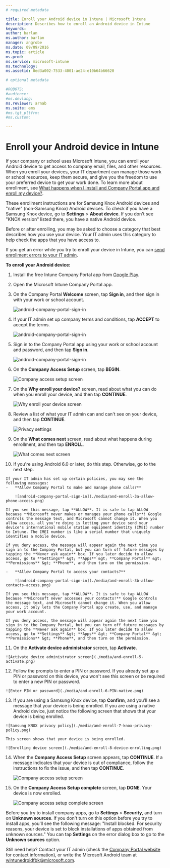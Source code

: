 ```yaml
---
# required metadata

title: Enroll your Android device in Intune | Microsoft Intune
description: Describes how to enroll an Android device in Intune
keywords:
author: barlanms.author: barlan
manager: angrobe
ms.date: 09/09/2016
ms.topic: article
ms.prod:
ms.service: microsoft-intune
ms.technology:
ms.assetid: 0ed3a002-7533-4001-ae24-e10b64b66620

# optional metadata

#ROBOTS:
#audience:
#ms.devlang:
ms.reviewer: arnab
ms.suite: ems
#ms.tgt_pltfrm:
#ms.custom:

---
```



# Enroll your Android device in Intune

If your company or school uses Microsoft Intune, you can enroll your Android device to get access to company email, files, and other resources. When you enroll your devices, your IT department can manage those work or school resources, keep them secure, and give you the freedom to use your preferred device to get your work done. To learn more about enrollment, see [What happens when I install and Company Portal app and enroll my device?](what-happens-if-you-install-the-Company-Portal-app-and-enroll-your-device-in-intune-android.md).

These enrollment instructions are for Samsung Knox Android devices and "native" (non-Samsung Knox) Android devices. To check if you have a Samsung Knox device, go to **Settings** &gt; **About device**. If you don't see "KNOX version" listed there, you have a native Android device.

Before or after enrolling, you may be asked to choose a category that best describes how you use your device. Your IT admin uses this category to help check the apps that you have access to.

If you get an error while you try to enroll your device in Intune, you can [send enrollment errors to your IT admin](send-enrollment-errors-to-your-it-administrator-android.md).

**To enroll your Android device:**

1.  Install the free Intune Company Portal app from [Google Play](http://play.google.com/store/apps/details?id=com.microsoft.windowsintune.companyportal).

2.  Open the Microsoft Intune Company Portal app.

3.  On the Company Portal **Welcome** screen, tap **Sign in**, and then sign in with your work or school account.

	![android-company-portal-sign-in](./media/and-enroll-0-welcome-screen.png)   

4.  If your IT admin set up company terms and conditions, tap **ACCEPT** to accept the terms.

	![android-company-portal-sign-in](./media/and-enroll-3-accept-terms.png)

5.  Sign in to the Company Portal app using your work or school account and password, and then tap **Sign in**.

	![android-company-portal-sign-in](./media/and-enroll-2-cp-sign-in.png)

6.  On the **Company Access Setup** screen, tap **BEGIN**.

	![Company access setup screen](./media/and-enroll-4a-comp-access-setup.png)

7.  On the **Why enroll your device?** screen, read about what you can do when you enroll your device, and then tap **CONTINUE**.

	![Why enroll your device screen](./media/and-enroll-4b-why-enroll.png)

8.  Review a list of what your IT admin can and can't see on your device, and then tap **CONTINUE**.

	![Privacy settings](./media/and-enroll-4c-we-care-privacy.png)

9.  On the **What comes next** screen, read about what happens during enrollment, and then tap **ENROLL**.

	![What comes next screen](./media/and-enroll-4d-what-comes-next.png)

10.  If you're using Android 6.0 or later, do this step. Otherwise, go to the next step.

	If your IT admin has set up certain policies, you may see the following messages:
	-	**Allow Company Portal to make and manage phone calls?**

		![android-company-portal-sign-in](./media/and-enroll-3a-allow-phone-access.png)

	If you see this message, tap **ALLOW**. It is safe to tap ALLOW because **Microsoft never makes or manages your phone calls**! Google controls the message text, and Microsoft cannot change it. When you allow access, all you're doing is letting your device send your device's international mobile station equipment identity (IMEI) number to Intune. The IMEI number is like a serial number that uniquely identifies a mobile device.

	If you deny access, the message will appear again the next time you sign in to the Company Portal, but you can turn off future messages by tapping the **Never ask again** box. If you later decide to allow access, go to **Settings** &gt; **Apps** &gt; **Company Portal** &gt; **Permissions** &gt; **Phone**, and then turn on the permission.

	-	**Allow Company Portal to access your contacts?**

		![android-company-portal-sign-in](./media/and-enroll-3b-allow-contacts-access.png)

	If you see this message, tap **ALLOW**. It is safe to tap ALLOW because **Microsoft never accesses your contacts!** Google controls the message text, and Microsoft cannot change it. When you allow access, it only lets the Company Portal app create, use, and manage your work account.

	If you deny access, the message will appear again the next time you sign in to the Company Portal, but you can turn off future messages by tapping the **Never ask again** box. If you later decide to allow access, go to **Settings** &gt; **Apps** &gt; **Company Portal** &gt; **Permissions** &gt; **Phone**, and then turn on the permission.

11.  On the **Activate device administrator** screen, tap **Activate**.

	![Activate device administrator screen](./media/and-enroll-5-activate.png)

12.  Follow the prompts to enter a PIN or password. If you already set up a PIN or password on this device, you won't see this screen or be required to enter a new PIN or password.

	![Enter PIN or password](./media/and-enroll-6-PIN-native.png)

13.  If you are using a Samsung Knox device, tap **Confirm**, and you’ll see a message that your device is being enrolled. If you are using a native Android device, just notice the following screen that shows that your device is being enrolled.

	![Samsung KNOX privacy policy](./media/and-enroll-7-knox-privacy-policy.png)

	This screen shows that your device is being enrolled.

	![Enrolling device screen](./media/and-enroll-8-device-enrolling.png)

14. When the **Company Access Setup** screen appears, tap **CONTINUE**. If a message indicates that your device is out of compliance, follow the instructions to fix the issue, and then tap **CONTINUE**.

	![Company access setup screen](./media/and-enroll-9-comp-access-setup.png)  

11. On the **Company Access Setup complete** screen, tap **DONE**. Your device is now enrolled.

	![Company access setup complete screen](./media/and-enroll-10-comp-access-setup-complete.png)

Before you try to install company apps, go to **Settings** &gt; **Security**, and turn on **Unknown sources**. If you don't turn on this option before you try to install apps, you'll see the following message: "Install blocked. For security reasons, your device is set to block installations of apps obtained from unknown sources." You can tap **Settings** on the error dialog box to go to the **Unknown sources** option.

Still need help? Contact your IT admin (check the [Company Portal website](http://portal.manage.microsoft.com) for contact information), or write the Microsoft Android team at wintunedroidfbk@microsoft.com.
